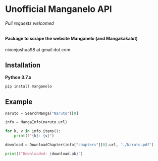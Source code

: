 # Unofficial Manganelo API
###### Pull requests welcomed

#### Package to scrape the website Manganelo (and Mangakakalot)

nixonjoshua98 at gmail dot com

## Installation

**Python 3.7.x**
```cmd
pip install manganelo
```

## Example

```python
naruto = SearchManga("Naruto")[0]

info = MangaInfo(naruto.url)

for k, v in info.items():
    print(f"{k}: {v}")

download = DownloadChapter(info["chapters"][0].url, "./Naruto.pdf")

print(f"Downloaded: {download.ok}")
```